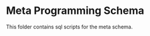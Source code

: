 Meta Programming Schema 
======================= 

This folder contains sql scripts for the meta schema.